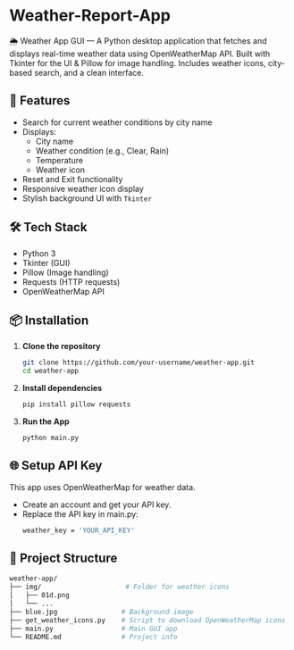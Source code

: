 # Weather-Report-App
🌦️ Weather App GUI — A Python desktop application that fetches and displays real-time weather data using OpenWeatherMap API. Built with Tkinter for the UI &amp; Pillow for image handling. Includes weather icons, city-based search, and a clean interface.


## 🚀 Features

- Search for current weather conditions by city name
- Displays:
  - City name
  - Weather condition (e.g., Clear, Rain)
  - Temperature
  - Weather icon
- Reset and Exit functionality
- Responsive weather icon display
- Stylish background UI with `Tkinter`

## 🛠️ Tech Stack

- Python 3
- Tkinter (GUI)
- Pillow (Image handling)
- Requests (HTTP requests)
- OpenWeatherMap API

## 📦 Installation

1. **Clone the repository**
   ```bash
   git clone https://github.com/your-username/weather-app.git
   cd weather-app
   
2. **Install dependencies**
   ```bash
   pip install pillow requests

3. **Run the App**
   ```bash
   python main.py

## 🌐 Setup API Key

This app uses OpenWeatherMap for weather data.
  - Create an account and get your API key.
  - Replace the API key in main.py:
    ```bash
    weather_key = 'YOUR_API_KEY'

## 📁 Project Structure
```bash
weather-app/
├── img/                     # Folder for weather icons
│   ├── 01d.png
│   └── ...
├── blue.jpg                # Background image
├── get_weather_icons.py    # Script to download OpenWeatherMap icons
├── main.py                 # Main GUI app
└── README.md               # Project info



















